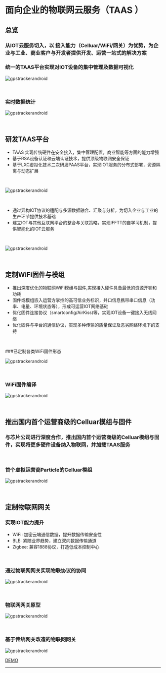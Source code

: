 # 面向企业的物联网云服务（TAAS ）

## 总览

### 从IOT云服务切入，以 接入能力（Celluar/WiFi/网关）为优势，为企业与工业、商业客户与开发者提供开发、运营一站式的解决方案



### 统一的TAAS平台实现对IOT设备的集中管理及数据可视化

![gpstrackerandroid](http://7xjtgq.com1.z0.glb.clouddn.com/all.jpg)

<br/>

### 实时数据统计

![gpstrackerandroid](http://7xjtgq.com1.z0.glb.clouddn.com/data1.gif)

<br/>





## 研发TAAS平台 

* TAAS 实现传统硬件在安全接入，集中管理配置，商业智能等方面的能力增强
* 基于RSA设备认证和云端认证技术，提供顶级物联网安全保证 
* 基于LXC虚拟化技术二次研发PAAS平台，实现IOT服务的分布式部署，资源隔离与动态扩展

<br/>

![gpstrackerandroid](http://7xjtgq.com1.z0.glb.clouddn.com/paas.png)


<br/>


* 通过异构IOT协议的适配与多源数据融合、汇聚与分析，为切入企业与工业的生产环节提供技术基础
* 建立IOT与其他互联网平台的整合与关联策略，实现IFFTT的自学习机制，提供智能化的IOT云服务



<br/>

![gpstrackerandroid](http://7xjtgq.com1.z0.glb.clouddn.com/node-red.png)


<br/>



## 定制WiFi固件与模组


* 推出深度优化的物联网WiFi模组与固件,实现接入硬件具备最低的资源开销和功耗
* 固件或模组嵌入运营方掌控的高可信业务标识，并口信息携带串口信息（功率、电量、环境状态等），形成可运营IOT网络基础
* 优化固件连接协议（smartconfig/AirKiss)等，实现IOT设备一键接入无线网络
* 优化固件与平台的通信协议，实现多种传输的质量保证及恶劣网络环境下的支持


<br/>

###已定制各类WiFi固件形态

![gpstrackerandroid](http://7xjtgq.com1.z0.glb.clouddn.com/wifi.jpg)


<br/>

### WiFi固件编译

![gpstrackerandroid](http://7xjtgq.com1.z0.glb.clouddn.com/make2.gif)


<br/>

## 推出国内首个运营商级的Celluar模组与固件

### 与芯片公司进行深度合作，推出国内首个运营商级的Celluar模组与固件，实现将更多硬件设备纳入物联网，并加载TAAS服务 


<br/>

### 首个虚拟运营商Particle的Celluar模组

![gpstrackerandroid](http://7xjtgq.com1.z0.glb.clouddn.com/meitu2.jpg)

<br/>


## 定制物联网网关


### 实现IOT能力提升

* WiFi: 加密云端通信数据，提升数据传输安全性
* BLE: 紧随业界趋势，建立双向数据传输通道
* Zigbee: 兼容1888协议，打造低成本控制中心


<br/>

### 通过物联网网关实现物联协议的协同

![gpstrackerandroid](http://7xjtgq.com1.z0.glb.clouddn.com/gateway.png)


<br/>


### 物联网网关原型

![gpstrackerandroid](http://7xjtgq.com1.z0.glb.clouddn.com/wulian.png)


<br/>


### 基于传统网关改造的物联网网关

![gpstrackerandroid](http://7xjtgq.com1.z0.glb.clouddn.com/zigbee.png)




[DEMO][1]



----------


[1]: http://117.34.78.204/ivmartel/viewers/static/index.html?input=http%3A%2F%2Fx.babymri.org%2F%3Fkey%3D53320924%26key%3D53321068%26key%3D53322843%26key%3D53322987%26key%3D53323131&dwvReplaceMode=void


